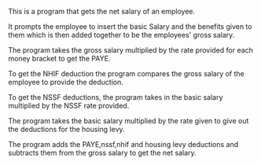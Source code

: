 This is a program that gets the net salary of an employee.

It prompts the employee to insert the basic Salary and the benefits given to them which is then added together to be the employees' gross salary.

The program takes the gross salary multiplied by the rate provided for each money bracket to get the PAYE.

To get the NHIF deduction the program compares the gross salary of the employee to provide the deduction.

To get the NSSF deductions, the program takes in the basic salary multiplied by the NSSF rate provided.

The program takes the basic salary multiplied by the rate given to give out the deductions for the housing levy.

The program adds the PAYE,nssf,nhif and housing levy deductions and subtracts them from the gross salary to get the net salary.
